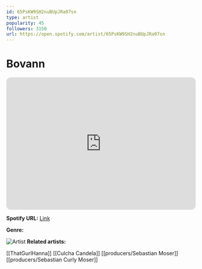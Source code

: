 ```yaml
---
id: 65PsKW9SH2nuBUpJRa07sn
type: artist
popularity: 45
followers: 3150
url: https://open.spotify.com/artist/65PsKW9SH2nuBUpJRa07sn
---
```

# Bovann

<iframe style="border-radius:12px" src="https://open.spotify.com/embed/artist/65PsKW9SH2nuBUpJRa07sn" width="100%" height="352" frameBorder="0" allowfullscreen="" allow="autoplay; clipboard-write; encrypted-media; fullscreen; picture-in-picture" loading="lazy"></iframe>

**Spotify URL:** [Link](https://open.spotify.com/artist/65PsKW9SH2nuBUpJRa07sn)

**Genre:** 

![Artist](https://i.scdn.co/image/ab6761610000e5ebe9ca13bac219e0d4bc05d4ad)
**Related artists:**

[[ThatGurlHanna]]
[[Culcha Candela]]
[[producers/Sebastian Moser]]
[[producers/Sebastian Curly Moser]]
